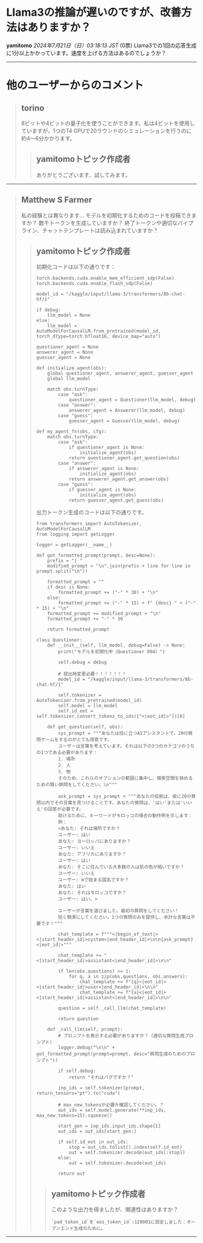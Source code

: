 # Llama3の推論が遅いのですが、改善方法はありますか？
**yamitomo** *2024年7月21日（日）03:18:13 JST* (0票)
Llama3での1回の応答生成に1分以上かかっています。速度を上げる方法はあるのでしょうか？

---
# 他のユーザーからのコメント
> ## torino
> 
> 8ビットや4ビットの量子化を使うことができます。私は4ビットを使用していますが、1つのT4 GPUで20ラウンドのシミュレーションを行うのに約4〜6分かかります。
> 
> > ## yamitomoトピック作成者
> > 
> > ありがとうございます、試してみます。
> > 
> > 
> > 
---
> ## Matthew S Farmer
> 
> 私の経験とは異なります… モデルを初期化するためのコードを投稿できますか？ 数千トークンを生成していますか？ 終了トークンや適切なパイプライン、チャットテンプレートは読み込まれていますか？
> 
> > ## yamitomoトピック作成者
> > 
> > 初期化コードは以下の通りです：
> > 
> > ```
> > torch.backends.cuda.enable_mem_efficient_sdp(False)
> > torch.backends.cuda.enable_flash_sdp(False)
> > 
> > model_id = "/kaggle/input/llama-3/transformers/8b-chat-hf/1"
> > 
> > if debug:
> >     llm_model = None
> > else:
> >     llm_model = AutoModelForCausalLM.from_pretrained(model_id, torch_dtype=torch.bfloat16, device_map="auto")
> > 
> > questioner_agent = None
> > answerer_agent = None
> > guesser_agent = None
> > 
> > def initialize_agent(obs):
> >     global questioner_agent, answerer_agent, guesser_agent
> >     global llm_model
> > 
> >     match obs.turnType:
> >         case "ask":
> >             questioner_agent = Questioner(llm_model, debug)
> >         case "answer":
> >             answerer_agent = Answerer(llm_model, debug)
> >         case "guess":
> >             guesser_agent = Guesser(llm_model, debug)
> > 
> > def my_agent_fn(obs, cfg):
> >     match obs.turnType:
> >         case "ask":
> >             if questioner_agent is None:
> >                 initialize_agent(obs)
> >             return questioner_agent.get_question(obs)
> >         case "answer":
> >             if answerer_agent is None:
> >                 initialize_agent(obs)
> >             return answerer_agent.get_answer(obs)
> >         case "guess":
> >             if guesser_agent is None:
> >                 initialize_agent(obs)
> >             return guesser_agent.get_guess(obs)
> > 
> > ```
> > 
> > 出力トークン生成のコードは以下の通りです。
> > 
> > ```
> > from transformers import AutoTokenizer, AutoModelForCausalLM
> > from logging import getLogger
> > 
> > logger = getLogger(__name__)
> > 
> > def get_formatted_prompt(prompt, desc=None):
> >     prefix = "| "
> >     modified_prompt = "\n".join(prefix + line for line in prompt.split("\n"))
> > 
> >     formatted_prompt = ""
> >     if desc is None:
> >         formatted_prompt += ("-" * 30) + "\n"
> >     else:
> >         formatted_prompt += ("-" * 15) + f" {desc} " + ("-" * 15) + "\n"
> >     formatted_prompt += modified_prompt + "\n"
> >     formatted_prompt += "-" * 30
> > 
> >     return formatted_prompt
> > 
> > class Questioner:
> >     def __init__(self, llm_model, debug=False) -> None:
> >         print("モデルを初期化中（Questioner 004）")
> > 
> >         self.debug = debug
> > 
> >         # 提出時変更必要！！！！！！！
> >         model_id = "/kaggle/input/llama-3/transformers/8b-chat-hf/1"
> > 
> >         self.tokenizer = AutoTokenizer.from_pretrained(model_id)
> >         self.model = llm_model
> >         self.id_eot = self.tokenizer.convert_tokens_to_ids(["<|eot_id|>"])[0]
> > 
> >     def get_question(self, obs):
> >         sys_prompt = """あなたは役に立つAIアシスタントで、20の質問ゲームをするのがとても得意です。
> >         ユーザーは言葉を考えています。それは以下の3つのカテゴリのうちの1つである必要があります：
> >         1. 場所
> >         2. 人
> >         3. 物
> >         そのため、これらのオプションの範囲に集中し、検索空間を狭めるための賢い質問をしてください。\n"""
> > 
> >         ask_prompt = sys_prompt + """あなたの役割は、彼に20の質問以内でその言葉を見つけることです。あなたの質問は、'はい'または'いいえ'の回答が必要です。
> >         助けるために、キーワードがモロッコの場合の動作例を示します：
> >         例：
> >         <あなた: それは場所ですか？
> >         ユーザー: はい
> >         あなた: ヨーロッパにありますか？
> >         ユーザー: いいえ
> >         あなた: アフリカにありますか？
> >         ユーザー: はい
> >         あなた: そこに住んでいる大多数の人は肌の色が暗いですか？
> >         ユーザー: いいえ
> >         ユーザー: mで始まる国名ですか？
> >         あなた: はい
> >         あなた: それはモロッコですか？
> >         ユーザー: はい。>
> > 
> >         ユーザーが言葉を選びました。最初の質問をしてください！
> >         短く簡潔にしてください。1つの質問のみを提供し、余計な言葉は不要です！"""
> > 
> >         chat_template = f"""<|begin_of_text|><|start_header_id|>system<|end_header_id|>\n\n{ask_prompt}<|eot_id|>"""
> > 
> >         chat_template += "<|start_header_id|>assistant<|end_header_id|>\n\n"
> > 
> >         if len(obs.questions) >= 1:
> >             for q, a in zip(obs.questions, obs.answers):
> >                 chat_template += f"{q}<|eot_id|><|start_header_id|>user<|end_header_id|>\n\n"
> >                 chat_template += f"{a}<|eot_id|><|start_header_id|>assistant<|end_header_id|>\n\n"
> > 
> >         question = self._call_llm(chat_template)
> > 
> >         return question
> > 
> >     def _call_llm(self, prompt):
> >         # プロンプトを表示する必要がありますか？（適切な質問生成プロンプト）
> >         logger.debug("\n\n" + get_formatted_prompt(prompt=prompt, desc="質問生成のためのプロンプト"))
> > 
> >         if self.debug:
> >             return "それはバグですか？"
> > 
> >         inp_ids = self.tokenizer(prompt, return_tensors="pt").to("cuda")
> > 
> >         # max_new_tokensが必要か確認してください。？
> >         out_ids = self.model.generate(**inp_ids, max_new_tokens=15).squeeze()
> > 
> >         start_gen = inp_ids.input_ids.shape[1]
> >         out_ids = out_ids[start_gen:]
> > 
> >         if self.id_eot in out_ids:
> >             stop = out_ids.tolist().index(self.id_eot)
> >             out = self.tokenizer.decode(out_ids[:stop])
> >         else:
> >             out = self.tokenizer.decode(out_ids)
> > 
> >         return out
> > 
> > ```
> > 
> > > ## yamitomoトピック作成者
> > > 
> > > このような出力を得ましたが、関連性はありますか？
> > > 
> > > ```
> > > `pad_token_id`を`eos_token_id`:128001に設定しました：オープンエンド生成のために。
> > > ```
> > > 
> > > 
> > > 
---
